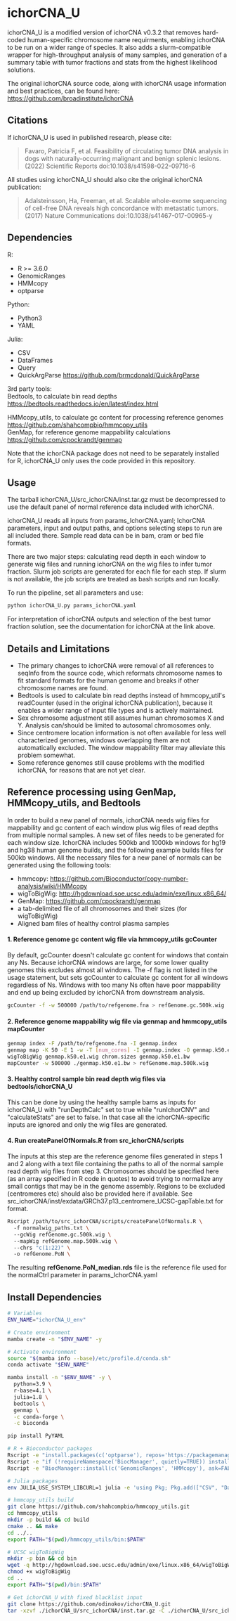 # ichorCNA_U

ichorCNA_U is a modified version of ichorCNA v0.3.2 that removes hard-coded human-specific chromosome name requirments, 
enabling ichorCNA to be run on a wider range of species. It also adds a slurm-compatible wrapper for high-throughput analysis of 
many samples, and generation of a summary table with tumor fractions and stats from the highest likelihood solutions.

The original ichorCNA source code, along with ichorCNA usage information and best practices, can be found here:
https://github.com/broadinstitute/ichorCNA

## Citations
If ichorCNA_U is used in published research, please cite:  
>Favaro, Patricia F, et al. Feasibility of circulating tumor DNA analysis in dogs with naturally-occurring malignant and benign splenic lesions. (2022) Scientific Reports doi:10.1038/s41598-022-09716-6

All studies using ichorCNA_U should also cite the original ichorCNA publication:  
>Adalsteinsson, Ha, Freeman, et al. Scalable whole-exome sequencing of cell-free DNA reveals high concordance with metastatic tumors. (2017) Nature Communications doi:10.1038/s41467-017-00965-y


## Dependencies
R:
 - R >= 3.6.0
 - GenomicRanges
 - HMMcopy
 - optparse

Python:
 - Python3
 - YAML

Julia:
 - CSV
 - DataFrames
 - Query
 - QuickArgParse https://github.com/brmcdonald/QuickArgParse  

3rd party tools:  
Bedtools, to calculate bin read depths  
https://bedtools.readthedocs.io/en/latest/index.html  

HMMcopy_utils, to calculate gc content for processing reference genomes  
https://github.com/shahcompbio/hmmcopy_utils  
GenMap, for reference genome mappability calculations  
https://github.com/cpockrandt/genmap  

Note that the ichorCNA package does not need to be separately installed for R, ichorCNA_U only uses the code provided in this repository.

## Usage

The tarball ichorCNA_U/src_ichorCNA/inst.tar.gz must be decompressed to use the default panel of normal reference data included with ichorCNA.

ichorCNA_U reads all inputs from params_IchorCNA.yaml; IchorCNA parameters, input and 
output paths, and options selecting steps to run are all included there. 
Sample read data can be in bam, cram or bed file formats.  

There are two major steps: calculating read depth in each window to generate wig files and running
ichorCNA on the wig files to infer tumor fraction. Slurm job scripts are generated for each file
for each step. If slurm is not available, the job scripts are treated as bash scripts and run
locally.  

To run the pipeline, set all parameters and use:
```Bash
python ichorCNA_U.py params_ichorCNA.yaml
```

For interpretation of ichorCNA outputs and selection of the best tumor fraction solution, see the documentation for ichorCNA at the link above.

## Details and Limitations
 - The primary changes to ichorCNA were removal of all references to seqInfo from the source code, which reformats chromosome names to fit
standard formats for the human genome and breaks if other chromosome names are found.
 - Bedtools is used to calculate bin read depths instead of hmmcopy_util's readCounter (used in the original ichorCNA publication), because it enables a wider range of input file types and is actively maintained.
 - Sex chromosome adjustment still assumes human chromosomes X and Y. Analysis can/should be limited to autosomal chromosomes only.
 - Since centromere location information is not often available for less well characterized genomes, windows overlapping 
them are not automatically excluded. The window mappability filter may alleviate this problem somewhat.
 - Some reference genomes still cause problems with the modified ichorCNA, for reasons that are not yet clear.  

## Reference processing using GenMap, HMMcopy_utils, and Bedtools
In order to build a new panel of normals, ichorCNA needs wig files for mappability and gc content of each window plus wig files of read depths from multiple
normal samples. A new set of files needs to be generated for each window size. IchorCNA includes 500kb and 1000kb windows for hg19 and hg38 human genome builds, 
and the following example builds files for 500kb windows. All the necessary files for a new panel of normals can be generated using the following tools:

 - hmmcopy:			https://github.com/Bioconductor/copy-number-analysis/wiki/HMMcopy
 - wigToBigWig:		http://hgdownload.soe.ucsc.edu/admin/exe/linux.x86_64/
 - GenMap:			https://github.com/cpockrandt/genmap
 - a tab-delimited file of all chromosomes and their sizes (for wigToBigWig)
 - Aligned bam files of healthy control plasma samples

#### 1. Reference genome gc content wig file via hmmcopy_utils gcCounter
By default, gcCounter doesn't calculate gc content for windows that contain any Ns. Because ichorCNA windows are large, 
for some lower quality genomes this excludes almost all windows. The -f flag is not listed in the usage statement, 
but sets gcCounter to calculate gc content for all windows regardless of Ns. Windows with too many Ns often have poor
mappability and end up being excluded by ichorCNA from downstream analysis.
```Bash
gcCounter -f -w 500000 /path/to/refgenome.fna > refGenome.gc.500k.wig
```
#### 2. Reference genome mappability wig file via genmap and hmmcopy_utils mapCounter
```Bash
genmap index -F /path/to/refgenome.fna -I genmap.index
genmap map -K 50 -E 1 -w -T [num_cores] -I genmap.index -O genmap.k50.e1.wig
wigToBigWig genmap.k50.e1.wig chrom.sizes genmap.k50.e1.bw
mapCounter -w 500000 ./genmap.k50.e1.bw > refGenome.map.500k.wig
```
#### 3. Healthy control sample bin read depth wig files via bedtools/ichorCNA_U
This can be done by using the healthy sample bams as inputs for ichorCNA_U with "runDepthCalc" 
set to true while "runIchorCNV" and "calculateStats" are set to false. In that case all the ichorCNA-specific inputs are 
ignored and only the wig files are generated.

#### 4. Run createPanelOfNormals.R from src_ichorCNA/scripts
The inputs at this step are the reference genome files generated in steps 1 and 2 along with a text file containing the paths
to all of the normal sample read depth wig files from step 3. Chromosomes should be specified here (as an array specified in R code in quotes) 
to avoid trying to normalize any small contigs that may be in the genome assembly. Regions to be excluded (centromeres etc) 
should also be provided here if available. See src_ichorCNA/inst/exdata/GRCh37.p13_centromere_UCSC-gapTable.txt for format.
```Bash
Rscript /path/to/src_ichorCNA/scripts/createPanelOfNormals.R \  
  -f normalwig_paths.txt \  
  --gcWig refGenome.gc.500k.wig \  
  --mapWig refGenome.map.500k.wig \  
  --chrs "c(1:22)" \  
  -o refGenome.PoN \  
```
The resulting **refGenome.PoN_median.rds** file is the reference file used for the normalCtrl parameter in params_IchorCNA.yaml

## Install Dependencies

```Bash
# Variables
ENV_NAME="ichorCNA_U_env"

# Create environment
mamba create -n "$ENV_NAME" -y

# Activate environment
source "$(mamba info --base)/etc/profile.d/conda.sh"
conda activate "$ENV_NAME"

mamba install -n "$ENV_NAME" -y \
  python=3.9 \
  r-base=4.1 \
  julia=1.8 \
  bedtools \
  genmap \
  -c conda-forge \
  -c bioconda

pip install PyYAML

# R + Bioconductor packages
Rscript -e "install.packages(c('optparse'), repos='https://packagemanager.posit.co/cran/latest')"
Rscript -e "if (!requireNamespace('BiocManager', quietly=TRUE)) install.packages('BiocManager', repos='https://packagemanager.posit.co/cran/latest')"
Rscript -e "BiocManager::install(c('GenomicRanges', 'HMMcopy'), ask=FALSE)"

# Julia packages
env JULIA_USE_SYSTEM_LIBCURL=1 julia -e 'using Pkg; Pkg.add(["CSV", "DataFrames", "Query"]); Pkg.add(PackageSpec(url="https://github.com/brmcdonald/QuickArgParse"))'

# hmmcopy_utils build
git clone https://github.com/shahcompbio/hmmcopy_utils.git
cd hmmcopy_utils
mkdir -p build && cd build
cmake .. && make
cd ../..
export PATH="$(pwd)/hmmcopy_utils/bin:$PATH"

# UCSC wigToBigWig
mkdir -p bin && cd bin
wget -q http://hgdownload.soe.ucsc.edu/admin/exe/linux.x86_64/wigToBigWig
chmod +x wigToBigWig
cd ..
export PATH="$(pwd)/bin:$PATH"

# Get ichorCNA_U with fixed blacklist input
git clone https://github.com/odinokov/ichorCNA_U.git
tar -xzvf ./ichorCNA_U/src_ichorCNA/inst.tar.gz -C ./ichorCNA_U/src_ichorCNA/
```
